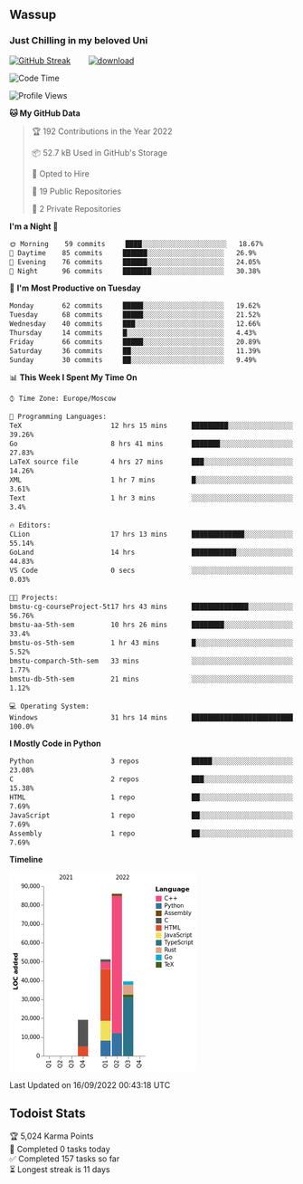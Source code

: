 ## Wassup 
### Just Chilling in my beloved Uni 

<!--
-->

[![GitHub Streak](http://github-readme-streak-stats.herokuapp.com?user=archeoss&theme=shades-of-purple&hide_border=true&date_format=j%20M%5B%20Y%5D)](https://git.io/streak-stats)&nbsp;&nbsp;&nbsp;&nbsp;&nbsp;&nbsp;&nbsp;&nbsp;[![download](https://user-images.githubusercontent.com/68448737/147796309-d8b65b1d-4dde-40d9-b03a-2b42aaa6cd43.jpeg)
](http://bmstu.ru/)

<!--START_SECTION:waka-->
![Code Time](http://img.shields.io/badge/Code%20Time-548%20hrs%207%20mins-blue)

![Profile Views](http://img.shields.io/badge/Profile%20Views-2-blue)

**🐱 My GitHub Data** 

> 🏆 192 Contributions in the Year 2022
 > 
> 📦 52.7 kB Used in GitHub's Storage 
 > 
> 💼 Opted to Hire
 > 
> 📜 19 Public Repositories 
 > 
> 🔑 2 Private Repositories  
 > 
**I'm a Night 🦉** 

```text
🌞 Morning    59 commits     ████░░░░░░░░░░░░░░░░░░░░░   18.67% 
🌆 Daytime    85 commits     ██████░░░░░░░░░░░░░░░░░░░   26.9% 
🌃 Evening    76 commits     ██████░░░░░░░░░░░░░░░░░░░   24.05% 
🌙 Night      96 commits     ███████░░░░░░░░░░░░░░░░░░   30.38%

```
📅 **I'm Most Productive on Tuesday** 

```text
Monday       62 commits     █████░░░░░░░░░░░░░░░░░░░░   19.62% 
Tuesday      68 commits     █████░░░░░░░░░░░░░░░░░░░░   21.52% 
Wednesday    40 commits     ███░░░░░░░░░░░░░░░░░░░░░░   12.66% 
Thursday     14 commits     █░░░░░░░░░░░░░░░░░░░░░░░░   4.43% 
Friday       66 commits     █████░░░░░░░░░░░░░░░░░░░░   20.89% 
Saturday     36 commits     ██░░░░░░░░░░░░░░░░░░░░░░░   11.39% 
Sunday       30 commits     ██░░░░░░░░░░░░░░░░░░░░░░░   9.49%

```


📊 **This Week I Spent My Time On** 

```text
⌚︎ Time Zone: Europe/Moscow

💬 Programming Languages: 
TeX                      12 hrs 15 mins      █████████░░░░░░░░░░░░░░░░   39.26% 
Go                       8 hrs 41 mins       ███████░░░░░░░░░░░░░░░░░░   27.83% 
LaTeX source file        4 hrs 27 mins       ███░░░░░░░░░░░░░░░░░░░░░░   14.26% 
XML                      1 hr 7 mins         █░░░░░░░░░░░░░░░░░░░░░░░░   3.61% 
Text                     1 hr 3 mins         ░░░░░░░░░░░░░░░░░░░░░░░░░   3.4%

🔥 Editors: 
CLion                    17 hrs 13 mins      █████████████░░░░░░░░░░░░   55.14% 
GoLand                   14 hrs              ███████████░░░░░░░░░░░░░░   44.83% 
VS Code                  0 secs              ░░░░░░░░░░░░░░░░░░░░░░░░░   0.03%

🐱‍💻 Projects: 
bmstu-cg-courseProject-5t17 hrs 43 mins      ██████████████░░░░░░░░░░░   56.76% 
bmstu-aa-5th-sem         10 hrs 26 mins      ████████░░░░░░░░░░░░░░░░░   33.4% 
bmstu-os-5th-sem         1 hr 43 mins        █░░░░░░░░░░░░░░░░░░░░░░░░   5.52% 
bmstu-comparch-5th-sem   33 mins             ░░░░░░░░░░░░░░░░░░░░░░░░░   1.77% 
bmstu-db-5th-sem         21 mins             ░░░░░░░░░░░░░░░░░░░░░░░░░   1.12%

💻 Operating System: 
Windows                  31 hrs 14 mins      █████████████████████████   100.0%

```

**I Mostly Code in Python** 

```text
Python                   3 repos             █████░░░░░░░░░░░░░░░░░░░░   23.08% 
C                        2 repos             ███░░░░░░░░░░░░░░░░░░░░░░   15.38% 
HTML                     1 repo              ██░░░░░░░░░░░░░░░░░░░░░░░   7.69% 
JavaScript               1 repo              ██░░░░░░░░░░░░░░░░░░░░░░░   7.69% 
Assembly                 1 repo              ██░░░░░░░░░░░░░░░░░░░░░░░   7.69%

```


**Timeline**

![Chart not found](https://raw.githubusercontent.com/archeoss/archeoss/master/charts/bar_graph.png) 


 Last Updated on 16/09/2022 00:43:18 UTC
<!--END_SECTION:waka-->

## Todoist Stats

<!-- TODO-IST:START -->
🏆  5,024 Karma Points           
🌸  Completed 0 tasks today           
✅  Completed 157 tasks so far           
⏳  Longest streak is 11 days
<!-- TODO-IST:END -->
